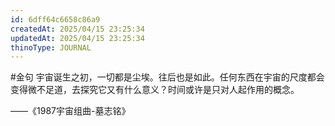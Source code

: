 ```yaml
---
id: 6dff64c6658c86a9
createdAt: 2025/04/15 23:25:34
updatedAt: 2025/04/15 23:25:34
thinoType: JOURNAL
---
```

#金句 宇宙诞生之初，一切都是尘埃。往后也是如此。任何东西在宇宙的尺度都会变得微不足道，去探究它又有什么意义？时间或许是只对人起作用的概念。

——《1987宇宙组曲-墓志铭》